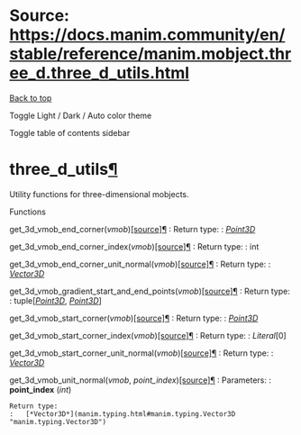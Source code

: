 # Source: https://docs.manim.community/en/stable/reference/manim.mobject.three_d.three_d_utils.html

[Back to top](#)

Toggle Light / Dark / Auto color theme

Toggle table of contents sidebar

three\_d\_utils[¶](#module-manim.mobject.three_d.three_d_utils "Link to this heading")
======================================================================================

Utility functions for three-dimensional mobjects.

Functions

get\_3d\_vmob\_end\_corner(*vmob*)[[source]](../_modules/manim/mobject/three_d/three_d_utils.html#get_3d_vmob_end_corner)[¶](#manim.mobject.three_d.three_d_utils.get_3d_vmob_end_corner "Link to this definition")
:   Return type:
    :   [*Point3D*](manim.typing.html#manim.typing.Point3D "manim.typing.Point3D")

get\_3d\_vmob\_end\_corner\_index(*vmob*)[[source]](../_modules/manim/mobject/three_d/three_d_utils.html#get_3d_vmob_end_corner_index)[¶](#manim.mobject.three_d.three_d_utils.get_3d_vmob_end_corner_index "Link to this definition")
:   Return type:
    :   int

get\_3d\_vmob\_end\_corner\_unit\_normal(*vmob*)[[source]](../_modules/manim/mobject/three_d/three_d_utils.html#get_3d_vmob_end_corner_unit_normal)[¶](#manim.mobject.three_d.three_d_utils.get_3d_vmob_end_corner_unit_normal "Link to this definition")
:   Return type:
    :   [*Vector3D*](manim.typing.html#manim.typing.Vector3D "manim.typing.Vector3D")

get\_3d\_vmob\_gradient\_start\_and\_end\_points(*vmob*)[[source]](../_modules/manim/mobject/three_d/three_d_utils.html#get_3d_vmob_gradient_start_and_end_points)[¶](#manim.mobject.three_d.three_d_utils.get_3d_vmob_gradient_start_and_end_points "Link to this definition")
:   Return type:
    :   tuple[[*Point3D*](manim.typing.html#manim.typing.Point3D "manim.typing.Point3D"), [*Point3D*](manim.typing.html#manim.typing.Point3D "manim.typing.Point3D")]

get\_3d\_vmob\_start\_corner(*vmob*)[[source]](../_modules/manim/mobject/three_d/three_d_utils.html#get_3d_vmob_start_corner)[¶](#manim.mobject.three_d.three_d_utils.get_3d_vmob_start_corner "Link to this definition")
:   Return type:
    :   [*Point3D*](manim.typing.html#manim.typing.Point3D "manim.typing.Point3D")

get\_3d\_vmob\_start\_corner\_index(*vmob*)[[source]](../_modules/manim/mobject/three_d/three_d_utils.html#get_3d_vmob_start_corner_index)[¶](#manim.mobject.three_d.three_d_utils.get_3d_vmob_start_corner_index "Link to this definition")
:   Return type:
    :   *Literal*[0]

get\_3d\_vmob\_start\_corner\_unit\_normal(*vmob*)[[source]](../_modules/manim/mobject/three_d/three_d_utils.html#get_3d_vmob_start_corner_unit_normal)[¶](#manim.mobject.three_d.three_d_utils.get_3d_vmob_start_corner_unit_normal "Link to this definition")
:   Return type:
    :   [*Vector3D*](manim.typing.html#manim.typing.Vector3D "manim.typing.Vector3D")

get\_3d\_vmob\_unit\_normal(*vmob*, *point\_index*)[[source]](../_modules/manim/mobject/three_d/three_d_utils.html#get_3d_vmob_unit_normal)[¶](#manim.mobject.three_d.three_d_utils.get_3d_vmob_unit_normal "Link to this definition")
:   Parameters:
    :   **point\_index** (*int*)

    Return type:
    :   [*Vector3D*](manim.typing.html#manim.typing.Vector3D "manim.typing.Vector3D")